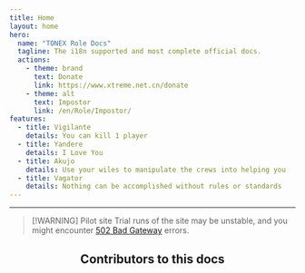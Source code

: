 ```yaml
---
title: Home
layout: home
hero:
  name: "TONEX Role Docs"
  tagline: The i18n supported and most complete official docs.
  actions:
    - theme: brand
      text: Donate
      link: https://www.xtreme.net.cn/donate
    - theme: alt
      text: Impostor
      link: /en/Role/Impostor/
features:
  - title: Vigilante
    details: You can kill 1 player
  - title: Yandere
    details: I Love You
  - title: Akujo
    details: Use your wiles to manipulate the crews into helping you
  - title: Vagator
    details: Nothing can be accomplished without rules or standards
---
```


---
> [!WARNING] Pilot site
> Trial runs of the site may be unstable, and you might encounter [502 Bad Gateway](https://developer.mozilla.org/en-US/docs/Web/HTTP/Status/502) errors.

<script setup>
import { VPTeamMembers } from 'vitepress/theme'

const members = [
  {
    avatar: 'https://cn-sy1.rains3.com/xtremewave/QingFeng.png',
    name: 'QingFeng',
    title: 'Creator',
    links: [
      { icon: 'github', link: 'https://github.com/QingFeng-awa' }
    ]
  },
  {
    avatar: 'https://cn-sy1.rains3.com/xtremewave/ynjq.jpg',
    name: "一念旧情",
    title: 'Role Story Author',
    links: [
      { icon: 'github', link: 'https://github.com/ynjq' }
    ]
  },
  {
    avatar: 'https://cn-sy1.rains3.com/xtremewave/ChatGPT.png',
    name: "ChatGPT",
    title: 'Translate',
  }
]
</script>
<div align="center">

<h2>Contributors to this docs</h2>

<VPTeamMembers size="medium" :members="members" />
</div>